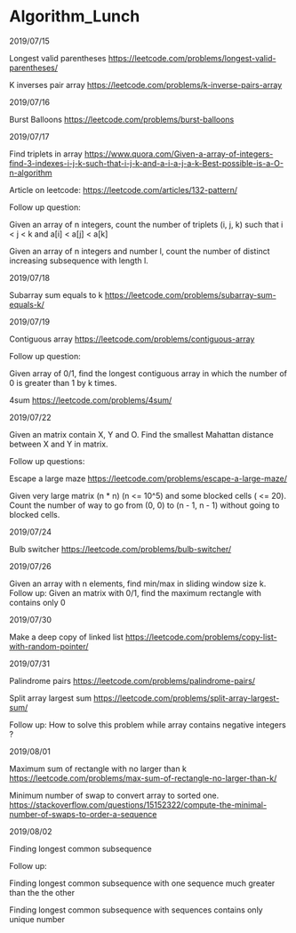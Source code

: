 # Algorithm_Lunch

2019/07/15

Longest valid parentheses
https://leetcode.com/problems/longest-valid-parentheses/

K inverses pair array
https://leetcode.com/problems/k-inverse-pairs-array

2019/07/16

Burst Balloons
https://leetcode.com/problems/burst-balloons

2019/07/17

Find triplets in array
https://www.quora.com/Given-a-array-of-integers-find-3-indexes-i-j-k-such-that-i-j-k-and-a-i-a-j-a-k-Best-possible-is-a-O-n-algorithm

Article on leetcode:
https://leetcode.com/articles/132-pattern/

Follow up question:

Given an array of n integers, count the number of triplets (i, j, k) such that i < j < k and a[i] < a[j] < a[k]

Given an array of n integers and number l, count the number of distinct increasing subsequence with length l.

2019/07/18

Subarray sum equals to k
https://leetcode.com/problems/subarray-sum-equals-k/

2019/07/19

Contiguous array
https://leetcode.com/problems/contiguous-array

Follow up question:

Given array of 0/1, find the longest contiguous array in which the number of 0 is greater than 1 by k times.

4sum
https://leetcode.com/problems/4sum/

2019/07/22

Given an matrix contain X, Y and O. Find the smallest Mahattan distance between X and Y in matrix.

Follow up questions:

Escape a large maze
https://leetcode.com/problems/escape-a-large-maze/

Given very large matrix (n * n) (n <= 10^5) and some blocked cells ( <= 20). Count the number of way to go from (0, 0)
to (n - 1, n - 1) without going to blocked cells.

2019/07/24

Bulb switcher
https://leetcode.com/problems/bulb-switcher/

2019/07/26

Given an array with n elements, find min/max in sliding window size k.
Follow up:
Given an matrix with 0/1, find the maximum rectangle with contains only 0

2019/07/30

Make a deep copy of linked list
https://leetcode.com/problems/copy-list-with-random-pointer/

2019/07/31

Palindrome pairs
https://leetcode.com/problems/palindrome-pairs/

Split array largest sum 
https://leetcode.com/problems/split-array-largest-sum/

Follow up: 
How to solve this problem while array contains negative integers ?

2019/08/01

Maximum sum of rectangle with no larger than k
https://leetcode.com/problems/max-sum-of-rectangle-no-larger-than-k/

Minimum number of swap to convert array to sorted one.
https://stackoverflow.com/questions/15152322/compute-the-minimal-number-of-swaps-to-order-a-sequence

2019/08/02

Finding longest common subsequence 

Follow up:

Finding longest common subsequence with one sequence much greater than the the other

Finding longest common subsequence with sequences contains only unique number
